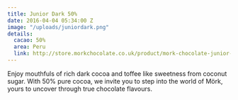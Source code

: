 ```yaml
---
title: Junior Dark 50%
date: 2016-04-04 05:34:00 Z
image: "/uploads/juniordark.png"
details:
  cacao: 50%
  area: Peru
  link: http://store.morkchocolate.co.uk/product/mork-chocolate-junior-dark-250g
---
```


Enjoy mouthfuls of rich dark cocoa and toffee like sweetness from coconut sugar. With 50% pure cocoa, we invite you to step into the world of Mörk, yours to uncover through true chocolate flavours.
